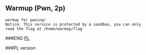 ## Warmup (Pwn, 2p)
	
	warmup for pwning!
	Notice: This service is protected by a sandbox, you can only 
	read the flag at /home/warmup/flag
	
###ENG
[PL](#pl-version)

###PL version
